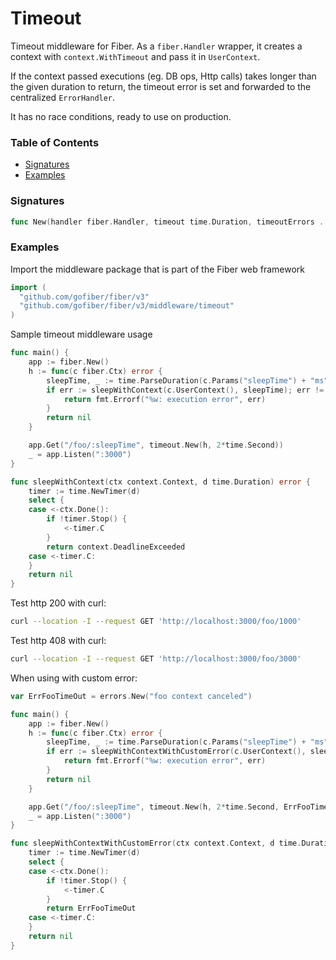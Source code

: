 # Timeout
Timeout middleware for Fiber. As a `fiber.Handler` wrapper, it creates a context with `context.WithTimeout` and pass it in `UserContext`.

If the context passed executions (eg. DB ops, Http calls) takes longer than the given duration to return, the timeout error is set and forwarded to the centralized `ErrorHandler`.

It has no race conditions, ready to use on production.

### Table of Contents
- [Signatures](#signatures)
- [Examples](#examples)


### Signatures
```go
func New(handler fiber.Handler, timeout time.Duration, timeoutErrors ...error) fiber.Handler
```

### Examples
Import the middleware package that is part of the Fiber web framework
```go
import (
  "github.com/gofiber/fiber/v3"
  "github.com/gofiber/fiber/v3/middleware/timeout"
)
```

Sample timeout middleware usage
```go
func main() {
	app := fiber.New()
	h := func(c fiber.Ctx) error {
		sleepTime, _ := time.ParseDuration(c.Params("sleepTime") + "ms")
		if err := sleepWithContext(c.UserContext(), sleepTime); err != nil {
			return fmt.Errorf("%w: execution error", err)
		}
		return nil
	}

	app.Get("/foo/:sleepTime", timeout.New(h, 2*time.Second))
	_ = app.Listen(":3000")
}

func sleepWithContext(ctx context.Context, d time.Duration) error {
	timer := time.NewTimer(d)
	select {
	case <-ctx.Done():
		if !timer.Stop() {
			<-timer.C
		}
		return context.DeadlineExceeded
	case <-timer.C:
	}
	return nil
}
```

Test http 200 with curl:
```bash
curl --location -I --request GET 'http://localhost:3000/foo/1000' 
```

Test http 408 with curl:
```bash
curl --location -I --request GET 'http://localhost:3000/foo/3000' 
```


When using with custom error:
```go
var ErrFooTimeOut = errors.New("foo context canceled")

func main() {
	app := fiber.New()
	h := func(c fiber.Ctx) error {
		sleepTime, _ := time.ParseDuration(c.Params("sleepTime") + "ms")
		if err := sleepWithContextWithCustomError(c.UserContext(), sleepTime); err != nil {
			return fmt.Errorf("%w: execution error", err)
		}
		return nil
	}

	app.Get("/foo/:sleepTime", timeout.New(h, 2*time.Second, ErrFooTimeOut))
	_ = app.Listen(":3000")
}

func sleepWithContextWithCustomError(ctx context.Context, d time.Duration) error {
	timer := time.NewTimer(d)
	select {
	case <-ctx.Done():
		if !timer.Stop() {
			<-timer.C
		}
		return ErrFooTimeOut
	case <-timer.C:
	}
	return nil
}
```
